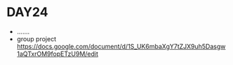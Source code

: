 # DAY24
- .......
- group project
https://docs.google.com/document/d/1S_UK6mbaXgY7tZJX9uh5Dasgw1aQTxrOM9fopETzU9M/edit